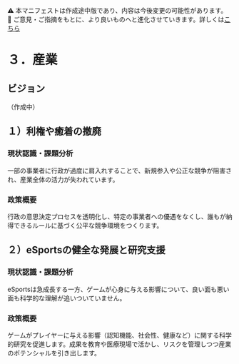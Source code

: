 ⚠️ 本マニフェストは作成途中版であり、内容は今後変更の可能性があります。  
💬 ご意見・ご指摘をもとに、より良いものへと進化させていきます。詳しくは[こちら](README.md#このマニフェスト自身もみんなの知恵を集めて改善していきます)

# ３．産業

## ビジョン

（作成中）

## １）利権や癒着の撤廃

### 現状認識・課題分析

一部の事業者に行政が過度に肩入れすることで、新規参入や公正な競争が阻害され、産業全体の活力が失われています。

### 政策概要

行政の意思決定プロセスを透明化し、特定の事業者への優遇をなくし、誰もが納得できるルールに基づく公平な競争環境をつくります。

## ２）eSportsの健全な発展と研究支援

### 現状認識・課題分析
eSportsは急成長する一方、ゲームが心身に与える影響について、良い面も悪い面も科学的な理解が追いついていません。

### 政策概要
ゲームがプレイヤーに与える影響（認知機能、社会性、健康など）に関する科学的研究を促進します。成果を教育や医療現場で活かし、リスクを管理しつつ産業のポテンシャルを引き出します。